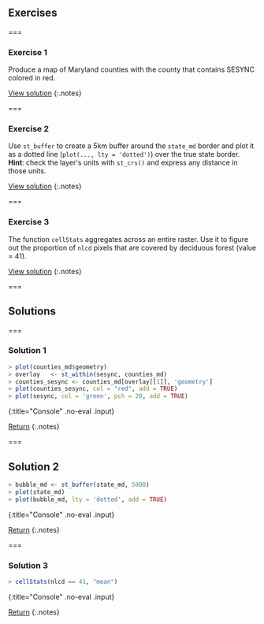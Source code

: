 ---
---

## Exercises

===

### Exercise 1

Produce a map of Maryland counties with the county that contains SESYNC colored in red.

[View solution](#solution-1)
{:.notes}

===

### Exercise 2

Use `st_buffer` to create a 5km buffer around the `state_md` border and plot it as a dotted line (`plot(..., lty = 'dotted')`) over the true state border. **Hint**: check the layer's units with `st_crs()` and express any distance in those units.

[View solution](#solution-2)
{:.notes}

===

### Exercise 3

The function `cellStats` aggregates across an entire raster. Use it to figure out the proportion of `nlcd` pixels that are covered by deciduous forest (value = 41).

[View solution](#solution-3)
{:.notes}

===

## Solutions

===

### Solution 1



~~~r
> plot(counties_md$geometry)
> overlay	<- st_within(sesync, counties_md)
> counties_sesync <- counties_md[overlay[[1]], 'geometry']
> plot(counties_sesync, col = "red", add = TRUE)
> plot(sesync, col = 'green', pch = 20, add = TRUE)
~~~
{:title="Console" .no-eval .input}


[Return](#exercise-1)
{:.notes}

===

## Solution 2



~~~r
> bubble_md <- st_buffer(state_md, 5000)
> plot(state_md)
> plot(bubble_md, lty = 'dotted', add = TRUE)
~~~
{:title="Console" .no-eval .input}


[Return](#exercise-2)
{:.notes}

===

### Solution 3



~~~r
> cellStats(nlcd == 41, "mean")
~~~
{:title="Console" .no-eval .input}


[Return](#exercise-3)
{:.notes}
